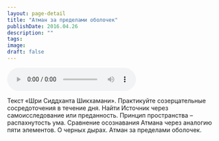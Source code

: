 ```yaml
---
layout: page-detail
title: "Атман за пределами оболочек"
publishDate: 2016.04.26
description: ""
tags:
image:
draft: false
---
```


<audio title="2016.04.26 - Атман за пределами оболочек.mp3" src="/upload/iblock/6bd/6bd1cfb973c6382ea867e4219f56c3e1.mp3" controls=""></audio>

 Текст «Шри Сиддханта Шикхамани». Практикуйте созерцательные сосредоточения в течение дня. Найти Источник через самоисследование или преданность. Принцип пространства – распахнутость ума. Сравнение осознавания Атмана через аналогию пяти элементов. О черных дырах. Атман за пределами оболочек. 

  
